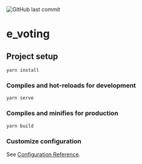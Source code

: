 
![GitHub last commit](https://img.shields.io/github/last-commit/kojoyeboah53i/voters-app-vue?logo=git)

# e_voting

## Project setup
```
yarn install
```

### Compiles and hot-reloads for development
```
yarn serve
```

### Compiles and minifies for production
```
yarn build
```

### Customize configuration
See [Configuration Reference](https://cli.vuejs.org/config/).
